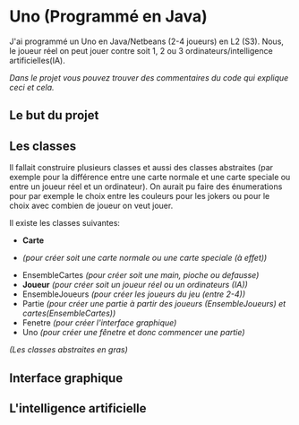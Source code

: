 # Uno (Programmé en Java)
J'ai programmé un Uno en Java/Netbeans (2-4 joueurs) en L2 (S3).
Nous, le joueur réel on peut jouer contre soit 1, 2 ou 3 ordinateurs/intelligence artificielles(IA).

*Dans le projet vous pouvez trouver des commentaires du code qui explique ceci et cela.*


## Le but du projet 


## Les classes
Il fallait construire plusieurs classes et aussi des classes abstraites (par exemple pour la différence entre une carte normale et une carte speciale ou entre un joueur réel et un ordinateur).
On aurait pu faire des énumerations pour par exemple le choix entre les couleurs pour les jokers ou pour le choix avec combien de joueur on veut jouer.

Il existe les classes suivantes: 
  * **Carte**
   + *(pour créer soit une carte normale ou une carte speciale (à effet))*
  * EnsembleCartes *(pour créer soit une main, pioche ou defausse)*
  * **Joueur**  *(pour créer soit un joueur réel ou un ordinateurs (IA))* 
  * EnsembleJoueurs *(pour créer les joueurs du jeu (entre 2-4))*
  * Partie *(pour créer une partie à partir des joueurs (EnsembleJoueurs) et cartes(EnsembleCartes))*
  * Fenetre *(pour créer l'interface graphique)*
  * Uno *(pour créer une fênetre et donc commencer une partie)*

*(Les classes abstraites en gras)*  

## Interface graphique


## L'intelligence artificielle

